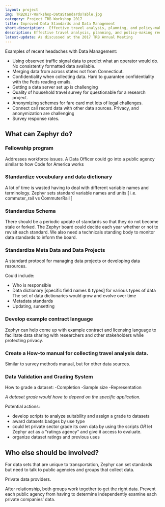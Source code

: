 ```yaml
---
layout: project
img: TRB2017-Workshop-DataStandardsTable.jpg
category: Project TRB Workshop 2017
title: Improved Data Standards and Data Management
short-description:  Effective travel analysis, planning, and policy-making requires credible and useful data that can be efficiently exchanged, analyzed, and validated.  This group explored why and how Zephyr and professional organizations can develop data standards and guidelines.
description: Effective travel analysis, planning, and policy-making requires credible and useful data that can be efficiently exchanged, analyzed, and validated. The status quo does not support standardized measures of data validity, data management and maintenance, data schema, or dissemination. The inconsistency of data across geographies, jurisdictions, and companies creates significant costs to researchers, analysts and data consumers that could be remedied with market-supported data standards and guidelines. This group will explore why and how Zephyr and professional organizations can develop data standards and guidelines.
latest-update: As discussed at the 2017 TRB Annual Meeting
---
```


Examples of recent headaches with Data Management: 
 
- Using observed traffic signal data to predict what an operator would do. No consistently formatted data available.   
- Merging data from across states not from Connecticut.  
- Confidentiality when collecting data. Hard to guarantee confidentiality with the Feds reading emails.  
- Getting a data server set up is challenging  
- Quality of household travel survey for questionable for a research project. 
- Anonymizing schemes for fare card met lots of legal challenges.   
- Connect call record data with other data sources. Privacy, and anonymization are challenging  
- Survey response rates.  

## What can Zephyr do?

### Fellowship program
Addresses workforce issues.  A Data Officer could go into a public agency similar to how Code for America works

### Standardize vocabulary and data dictionary
A lot of time is wasted having to deal with different variable names and terminology. 
Zephyr sets standard variable names and units [ i.e. commuter_rail vs CommuterRail ]

### Standardize Schema
There should be a periodic update of standards so that they do not become stale or forked.  The Zephyr board could decide each year whether or not to revisit each standard.  We also need a technicals standing body to monitor data standards to inform the board.

### Standardize Meta Data and Data Projects
A standard protocol for managing data projects or developing data resources.

Could include:

- Who is responsible 
- Data dictionary [specific field names & types] for various types of data
		The set of data dictionaries would grow and evolve over time
- Metadata standards
- Updating, sunsetting

### Develop example contract language
Zephyr can help come up with example contract and licensing language to facilitate data sharing with researchers and other stakeholders while protecting privacy.

### Create a How-to manual for collecting travel analysis data.
Similar to survey methods manual, but for other data sources.

### Data Validation and Grading System

How to grade a dataset:
-Completion
-Sample size
-Representation

*A dataset grade would have to depend on the specific application.*

Potential actions:  

- develop scripts to analyze suitability and assign a grade to datasets  
- award datasets badges by use type   
- could let private sector grade its own data by using the scripts *OR* let Zephyr act as a "ratings agency" and give it access to evaluate.  
- organize dataset ratings and previous uses

## Who else should be involved?
For data sets that are unique to transportation, Zephyr can set standards but need to talk to public agencies and groups that collect data. 

Private data providers.

After relationship, both groups work together to get the right data. 
Prevent each public agency from having to determine independently examine each private companies’ data.



